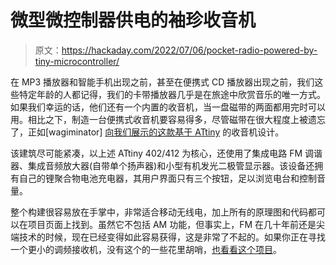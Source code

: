 # 微型微控制器供电的袖珍收音机

> 原文：<https://hackaday.com/2022/07/06/pocket-radio-powered-by-tiny-microcontroller/>

在 MP3 播放器和智能手机出现之前，甚至在便携式 CD 播放器出现之前，我们这些特定年龄的人都记得，我们的卡带播放器几乎是在旅途中欣赏音乐的唯一方式。如果我们幸运的话，他们还有一个内置的收音机，当一盘磁带的两面都用完时可以用。相比之下，制造一台便携式收音机要容易得多，尽管磁带在很大程度上被遗忘了，正如[wagiminator] [向我们展示的这款基于 ATtiny](https://github.com/wagiminator/ATtiny412-PocketRadio) 的收音机设计。

该建筑尽可能紧凑，以上述 ATtiny 402/412 为核心，还使用了集成电路 FM 调谐器、集成音频放大器(自带单个扬声器)和小型有机发光二极管显示器。该设备还拥有自己的锂聚合物电池充电器，其用户界面只有三个按钮，足以浏览电台和控制音量。

整个构建很容易放在手掌中，非常适合移动无线电，加上所有的原理图和代码都可以在项目页面上找到。虽然它不包括 AM 功能，但事实上，FM 在几十年前还是尖端技术的时候，现在已经变得如此容易获得，这是非常了不起的。如果你正在寻找一个更小的调频接收机，没有这个的一些花里胡哨，[也看看这个项目](https://hackaday.com/2020/12/04/fm-radio-from-scratch-using-an-arduino/)。